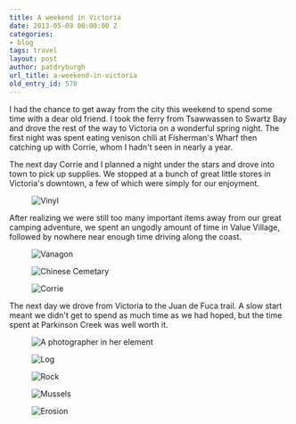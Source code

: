 ```yaml
---
title: A weekend in Victoria
date: 2013-05-09 00:00:00 Z
categories:
- blog
tags: travel
layout: post
author: patdryburgh
url_title: a-weekend-in-victoria
old_entry_id: 578
---
```


I had the chance to get away from the city this weekend to spend some time with a dear old friend. I took the ferry from Tsawwassen to Swartz Bay and drove the rest of the way to Victoria on a wonderful spring night. The first night was spent eating venison chili at Fisherman's Wharf then catching up with Corrie, whom I hadn't seen in nearly a year.

The next day Corrie and I planned a night under the stars and drove into town to pick up supplies. We stopped at a bunch of great little stores in Victoria's downtown, a few of which were simply for our enjoyment.

<figure class="extra-wide">
  <img alt="Vinyl" src="http://farm8.staticflickr.com/7360/8722726420_68039d0f28_b.jpg" />
</figure>

After realizing we were still too many important items away from our great camping adventure, we spent an ungodly amount of time in Value Village, followed by nowhere near enough time driving along the coast. 

<figure class="extra-wide">
  <img alt="Vanagon" src="http://farm8.staticflickr.com/7437/8722726710_81cc0bce6f_b.jpg" />
</figure>

<figure class="extra-wide">
  <img alt="Chinese Cemetary" src="http://farm8.staticflickr.com/7315/8722727078_3f632afa9b_b.jpg" />
</figure>

<figure class="extra-wide">
  <img alt="Corrie" src="http://farm8.staticflickr.com/7308/8721606379_4e6b28c64c_b.jpg" />
</figure>

The next day we drove from Victoria to the Juan de Fuca trail. A slow start meant we didn't get to spend as much time as we had hoped, but the time spent at Parkinson Creek was well worth it.

<figure class="extra-wide">
  <img alt="A photographer in her element" src="http://farm8.staticflickr.com/7357/8721606659_f68878b104_b.jpg" />
</figure>

<figure class="extra-wide">
  <img alt="Log" src="http://farm8.staticflickr.com/7440/8722728168_1dfe43097e_b.jpg" />
</figure>

<figure class="extra-wide">
  <img alt="Rock" src="http://farm8.staticflickr.com/7318/8722728572_30fdf3622b_b.jpg" />
</figure>

<figure class="extra-wide">
  <img alt="Mussels" src="http://farm8.staticflickr.com/7341/8722729010_2f3172313f_b.jpg" />
</figure>

<figure class="extra-wide">
  <img alt="Erosion" src="http://farm8.staticflickr.com/7284/8722729248_6f442d5f3f_b.jpg" />
</figure>